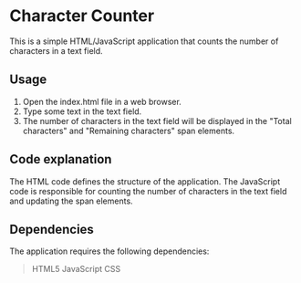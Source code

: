 # Character Counter
This is a simple HTML/JavaScript application that counts the number of characters in a text field.

## Usage
1. Open the index.html file in a web browser.
2. Type some text in the text field.
3. The number of characters in the text field will be displayed in the "Total characters" and "Remaining characters" span elements.
## Code explanation
The HTML code defines the structure of the application. The JavaScript code is responsible for counting the number of characters in the text field and updating the span elements.

## Dependencies
The application requires the following dependencies:

> HTML5
> JavaScript
> CSS